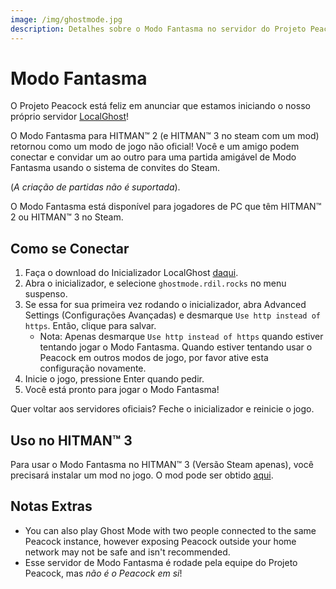 ```yaml
---
image: /img/ghostmode.jpg
description: Detalhes sobre o Modo Fantasma no servidor do Projeto Peacock, permitindo jogadores usarem o agora desativado modo de jogo.
---
```


# Modo Fantasma

O Projeto Peacock está feliz em anunciar que estamos iniciando o nosso próprio servidor [LocalGhost](https://gitlab.com/grappigegovert/LocalGhost)!

O Modo Fantasma para HITMAN™ 2 (e HITMAN™ 3 no steam com um mod) retornou como um modo de jogo não oficial! Você e um amigo podem conectar e convidar um ao outro para uma partida amigável de Modo Fantasma usando o sistema de convites do Steam.

(_A criação de partidas não é suportada_).

O Modo Fantasma está disponível para jogadores de PC que têm HITMAN™ 2 ou HITMAN™ 3 no Steam.

## Como se Conectar

1. Faça o download do Inicializador LocalGhost [daqui](https://gitlab.com/grappigegovert/localghost/-/jobs/artifacts/master/download?job=build_patcher).
2. Abra o inicializador, e selecione `ghostmode.rdil.rocks` no menu suspenso.
3. Se essa for sua primeira vez rodando o inicializador, abra Advanced Settings (Configurações Avançadas) e desmarque `Use http instead of https`. Então, clique para salvar.
    - Nota: Apenas desmarque `Use http instead of https` quando estiver tentando jogar o Modo Fantasma. Quando estiver tentando usar o Peacock em outros modos de jogo, por favor ative esta configuração novamente.
4. Inicie o jogo, pressione Enter quando pedir.
5. Você está pronto para jogar o Modo Fantasma!

Quer voltar aos servidores oficiais? Feche o inicializador e reinicie o jogo.

## Uso no HITMAN™ 3

Para usar o Modo Fantasma no HITMAN™ 3 (Versão Steam apenas), você precisará instalar um mod no jogo. O mod pode ser obtido [aqui](https://www.nexusmods.com/hitman3/mods/260).

## Notas Extras

-   You can also play Ghost Mode with two people connected to the same Peacock instance, however exposing Peacock outside your home network may not be safe and isn't recommended.
-   Esse servidor de Modo Fantasma é rodade pela equipe do Projeto Peacock, mas _não é o Peacock em si_!
